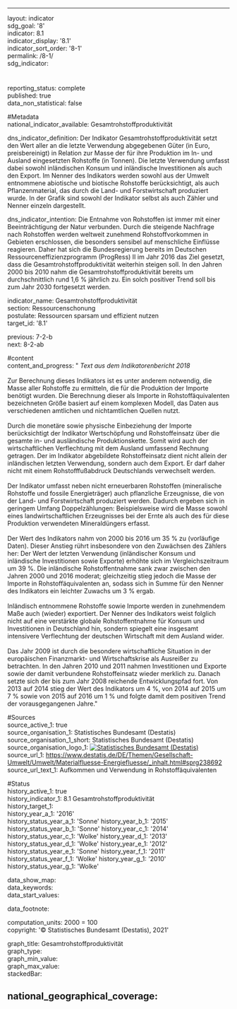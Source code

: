 ---

layout: indicator    
sdg_goal: '8'    
indicator: 8.1    
indicator_display: '8.1'    
indicator_sort_order: '8-1'    
permalink: /8-1/    
sdg_indicator:     

#    
reporting_status: complete    
published: true    
data_non_statistical: false    


#Metadata    
national_indicator_available: Gesamtrohstoffproduktivität    
    
dns_indicator_definition: Der Indikator Gesamtrohstoffproduktivität setzt den Wert aller an die letzte Verwendung abgegebenen Güter (in Euro, preisbereinigt) in Relation zur Masse der für ihre Produktion im In- und Ausland eingesetzten Rohstoffe (in Tonnen). Die letzte Verwendung umfasst dabei sowohl inländischen Konsum und inländische Investitionen als auch den Export. Im Nenner des Indikators werden sowohl aus der Umwelt entnommene abiotische und biotische Rohstoffe berücksichtigt, als auch Pflanzenmaterial, das durch die Land- und Forstwirtschaft produziert wurde. In der Grafik sind sowohl der Indikator selbst als auch Zähler und Nenner einzeln dargestellt.    
    
dns_indicator_intention: Die Entnahme von Rohstoffen ist immer mit einer Beeinträchtigung der Natur verbunden. Durch die steigende Nachfrage nach Rohstoffen werden weltweit zunehmend Rohstoffvorkommen in Gebieten erschlossen, die besonders sensibel auf menschliche Einflüsse reagieren. Daher hat sich die Bundesregierung bereits im Deutschen Ressourceneffizienzprogramm (ProgRess) II im Jahr 2016 das Ziel gesetzt, dass die Gesamtrohstoffproduktivität weiterhin steigen soll. In den Jahren 2000 bis 2010 nahm die Gesamtrohstoffproduktivität bereits um durchschnittlich rund 1,6 % jährlich zu. Ein solch positiver Trend soll bis zum Jahr 2030 fortgesetzt werden.    
    
indicator_name: Gesamtrohstoffproduktivität    
section: Ressourcenschonung    
postulate: Ressourcen sparsam und effizient nutzen    
target_id: '8.1'    
    
previous: 7-2-b    
next: 8-2-ab    
    
#content    
content_and_progress: "<i> Text aus dem Indikatorenbericht 2018</i><br><br>Zur Berechnung dieses Indikators ist es unter anderem notwendig, die Masse aller Rohstoffe zu ermitteln, die für die Produktion der Importe benötigt wurden. Die Berechnung dieser als Importe in Rohstoffäquivalenten bezeichneten Größe basiert auf einem komplexen Modell, das Daten aus verschiedenen amtlichen und nichtamtlichen Quellen nutzt.<br><br>Durch die monetäre sowie physische Einbeziehung der Importe berücksichtigt der Indikator Wertschöpfung und Rohstoffeinsatz über die gesamte in- und ausländische Produktionskette. Somit wird auch der wirtschaftlichen Verflechtung mit dem Ausland umfassend Rechnung getragen. Der im Indikator abgebildete Rohstoffeinsatz dient nicht allein der inländischen letzten Verwendung, sondern auch dem Export. Er darf daher nicht mit einem Rohstofffußabdruck Deutschlands verwechselt werden.<br><br>Der Indikator umfasst neben nicht erneuerbaren Rohstoffen (mineralische Rohstoffe und fossile Energieträger) auch pflanzliche Erzeugnisse, die von der Land- und Forstwirtschaft produziert werden. Dadurch ergeben sich in geringem Umfang Doppelzählungen: Beispielsweise wird die Masse sowohl eines landwirtschaftlichen Erzeugnisses bei der Ernte als auch des für diese Produktion verwendeten Mineraldüngers erfasst.<br><br>Der Wert des Indikators nahm von 2000 bis 2016 um 35 % zu (vorläufige Daten). Dieser Anstieg rührt insbesondere von den Zuwächsen des Zählers her: Der Wert der letzten Verwendung (inländischer Konsum und inländische Investitionen sowie Exporte) erhöhte sich im Vergleichszeitraum um 39 %. Die inländische Rohstoffentnahme sank zwar zwischen den Jahren 2000 und 2016 moderat; gleichzeitig stieg jedoch die Masse der Importe in Rohstoffäquivalenten an, sodass sich in Summe für den Nenner des Indikators ein leichter Zuwachs um 3 % ergab.<br><br>Inländisch entnommene Rohstoffe sowie Importe werden in zunehmendem Maße auch (wieder) exportiert. Der Nenner des Indikators weist folglich nicht auf eine verstärkte globale Rohstoffentnahme für Konsum und Investitionen in Deutschland hin, sondern spiegelt eine insgesamt intensivere Verflechtung der deutschen Wirtschaft mit dem Ausland wider.<br><br>Das Jahr 2009 ist durch die besondere wirtschaftliche Situation in der europäischen Finanzmarkt- und Wirtschaftskrise als Ausreißer zu betrachten. In den Jahren 2010 und 2011 nahmen Investitionen und Exporte sowie der damit verbundene Rohstoffeinsatz wieder merklich zu. Danach setzte sich der bis zum Jahr 2008 reichende Entwicklungspfad fort. Von 2013 auf 2014 stieg der Wert des Indikators um 4 %, von 2014 auf 2015 um 7 % sowie von 2015 auf 2016 um 1 % und folgte damit dem positiven Trend der vorausgegangenen Jahre."    
    
#Sources    
source_active_1: true                
source_organisation_1: Statistisches Bundesamt (Destatis)                
source_organisation_1_short: Statistisches Bundesamt (Destatis)                
source_organisation_logo_1: <a href="https://www.destatis.de/DE/Home/_inhalt.html"><img src="https://g205sdgs.github.io/sdg-indicators/public/logos/destatis.png" alt=" Statistisches Bundesamt (Destatis)" title="Klicken Sie hier um zu der Homepage der Organisation zu gelangen" /></a>                
source_url_1: https://www.destatis.de/DE/Themen/Gesellschaft-Umwelt/Umwelt/Materialfluesse-Energiefluesse/_inhalt.html#sprg238692                    
source_url_text_1: Aufkommen und Verwendung in Rohstoffäquivalenten                    
    
#Status    
history_active_1: true                
history_indicator_1: 8.1 Gesamtrohstoffproduktivität                
history_target_1:  
history_year_a_1: '2016'                        
history_status_year_a_1: 'Sonne'
history_year_b_1: '2015'                        
history_status_year_b_1: 'Sonne'
history_year_c_1: '2014'                        
history_status_year_c_1: 'Wolke'
history_year_d_1: '2013'                        
history_status_year_d_1: 'Wolke'
history_year_e_1: '2012'                        
history_status_year_e_1: 'Sonne'
history_year_f_1: '2011'                        
history_status_year_f_1: 'Wolke'
history_year_g_1: '2010'                        
history_status_year_g_1: 'Wolke'    

data_show_map:     
data_keywords:    
data_start_values:     
    
data_footnote:     
    
computation_units: 2000 = 100    
copyright: '&copy; Statistisches Bundesamt (Destatis), 2021'
    
graph_title: Gesamtrohstoffproduktivität    
graph_type:     
graph_min_value:     
graph_max_value:     
stackedBar:    

national_geographical_coverage:     
---    